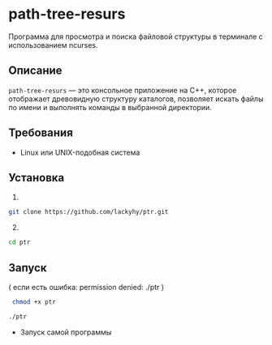 # path-tree-resurs

Программа для просмотра и поиска файловой структуры в терминале с использованием ncurses.

## Описание

`path-tree-resurs` — это консольное приложение на C++, которое отображает древовидную структуру каталогов, позволяет искать файлы по имени и выполнять команды в выбранной директории.

## Требования

- Linux или UNIX-подобная система

## Установка 

1)
```bash
git clone https://github.com/lackyhy/ptr.git
```
2)
```bash
cd ptr
```

## Запуск
 ( если есть ошибка: permission denied: ./ptr )
```bash
 chmod +x ptr
```

 ```bash
./ptr
```
 - Запуск самой программы

